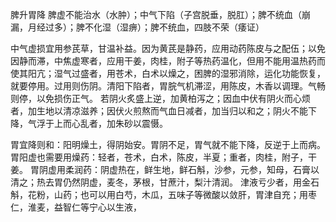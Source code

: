 
脾升胃降
脾虚不能治水（水肿）；中气下陷（子宫脱垂，脱肛）；脾不统血（崩漏，月经过多）；脾不化湿（湿痹）；脾不统血，四肢不荣（痿证）

中气虚损宜用参芪草，甘温补益。因为黄芪是静药，应用动药陈皮与之配伍；以免因静而滞，中焦虚寒者，应用干姜，肉桂，附子等热药温化，但用不能用温热药而使其阳亢；湿气过盛者，用苍术，白术以燥之，困脾的湿邪消除，运化功能恢复，就要停用。过用则伤阴。清阳下陷者，胃脘气机滞涩，用陈皮，木香以调理。气畅则停，以免损伤正气。
若阴火炙盛上逆，加黄柏泻之；因血中伏有阴火而心烦者，加生地以清凉滋养；因伏火煎熬而气血日减者，加当归以和之；阴火不能下降，气浮于上而心乱者，加朱砂以震慑。


胃宜降则和：阳明燥土，得阴始安。胃阴不足，胃气就不能下降，反逆于上而病。
胃阳虚也需要用燥药：轻者，苍术，白术，陈皮，半夏；重者，肉桂，附子，干姜。
胃阴虚用柔润药：阴虚热在，鲜生地，鲜石斛，沙参，元参，知母，石膏以清之；热去胃仍然阴虚，麦冬，茅根，甘蔗汁，梨汁清润。
津液亏少者，用金石斛，花粉，山药；也可以用白芍，木瓜，五味子等微酸以敛肝，胃津自充；用枣仁，淮麦，益智仁等宁心以生液，



























